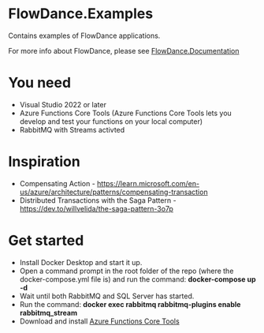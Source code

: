 # FlowDance.Examples
Contains examples of FlowDance applications.

For more info about FlowDance, please see [FlowDance.Documentation](https://olahallvall.github.io/FlowDance.Documentation/)

# You need
* Visual Studio 2022 or later
* Azure Functions Core Tools (Azure Functions Core Tools lets you develop and test your functions on your local computer)
* RabbitMQ with Streams activted

# Inspiration
* Compensating Action - https://learn.microsoft.com/en-us/azure/architecture/patterns/compensating-transaction
* Distributed Transactions with the Saga Pattern - https://dev.to/willvelida/the-saga-pattern-3o7p

# Get started
* Install Docker Desktop and start it up.
* Open a command prompt in the root folder of the repo (where the docker-compose.yml file is) and run the command: **docker-compose up -d**
* Wait until both RabbitMQ and SQL Server has started.
* Run the command: **docker exec rabbitmq rabbitmq-plugins enable rabbitmq_stream**
* Download and install [Azure Functions Core Tools](https://go.microsoft.com/fwlink/?linkid=2174087)
